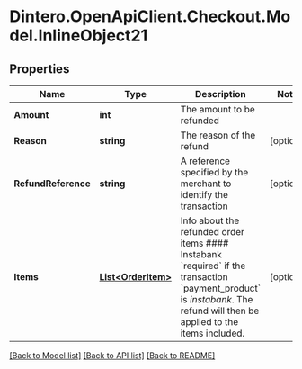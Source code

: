 # Dintero.OpenApiClient.Checkout.Model.InlineObject21

## Properties

Name | Type | Description | Notes
------------ | ------------- | ------------- | -------------
**Amount** | **int** | The amount to be refunded | 
**Reason** | **string** | The reason of the refund | [optional] 
**RefundReference** | **string** | A reference specified by the merchant to identify the transaction  | [optional] 
**Items** | [**List&lt;OrderItem&gt;**](OrderItem.md) | Info about the refunded order items  #### Instabank &#x60;required&#x60; if the transaction &#x60;payment_product&#x60; is *instabank*. The refund will then be applied to the items included.  | [optional] 

[[Back to Model list]](../README.md#documentation-for-models) [[Back to API list]](../README.md#documentation-for-api-endpoints) [[Back to README]](../README.md)

